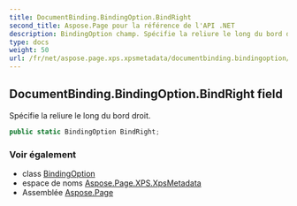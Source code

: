 ```yaml
---
title: DocumentBinding.BindingOption.BindRight
second_title: Aspose.Page pour la référence de l'API .NET
description: BindingOption champ. Spécifie la reliure le long du bord droit.
type: docs
weight: 50
url: /fr/net/aspose.page.xps.xpsmetadata/documentbinding.bindingoption/bindright/
---
```

## DocumentBinding.BindingOption.BindRight field

Spécifie la reliure le long du bord droit.

```csharp
public static BindingOption BindRight;
```

### Voir également

* class [BindingOption](../)
* espace de noms [Aspose.Page.XPS.XpsMetadata](../../documentbinding.bindingoption/)
* Assemblée [Aspose.Page](../../../)


